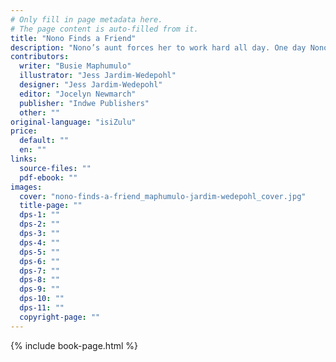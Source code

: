 ```yaml
---
# Only fill in page metadata here.
# The page content is auto-filled from it.
title: "Nono Finds a Friend"
description: "Nono’s aunt forces her to work hard all day. One day Nono finds a tiny girl who promises to help her."
contributors:
  writer: "Busie Maphumulo"
  illustrator: "Jess Jardim-Wedepohl"
  designer: "Jess Jardim-Wedepohl"
  editor: "Jocelyn Newmarch"
  publisher: "Indwe Publishers"
  other: ""
original-language: "isiZulu"
price:
  default: ""
  en: ""
links:
  source-files: ""
  pdf-ebook: ""
images:
  cover: "nono-finds-a-friend_maphumulo-jardim-wedepohl_cover.jpg"
  title-page: ""
  dps-1: ""
  dps-2: ""
  dps-3: ""
  dps-4: ""
  dps-5: ""
  dps-6: ""
  dps-7: ""
  dps-8: ""
  dps-9: ""
  dps-10: ""
  dps-11: ""
  copyright-page: ""
---
```


{% include book-page.html %}



